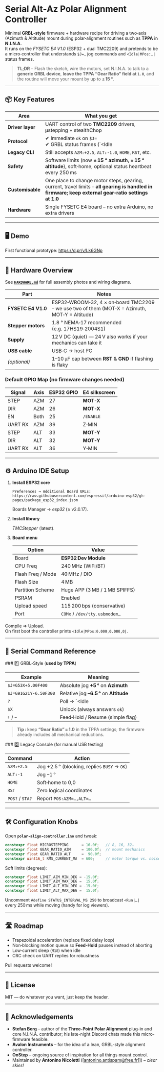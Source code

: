 # Serial Alt‑Az Polar Alignment Controller

Minimal **GRBL‑style** firmware + hardware recipe for driving a two‑axis (Azimuth & Altitude) mount during polar‑alignment routines such 
as **TPPA** in **N.I.N.A.**  
It runs on the *FYSETC E4 V1.0* (ESP32 + dual TMC2209) and pretends to be a micro‑controller that understands `$J=…` jog commands and `<Idle|MPos:…|` status frames.

> **TL;DR** – Flash the sketch, wire the motors, set N.I.N.A. to talk to a **generic GRBL device**, **leave the TPPA “Gear Ratio” field at `1.0`**, and the routine will move your mount by up to **± 15 °**.

---

## 📦 Key Features

| Area            | What you get                                                                   |
|-----------------|--------------------------------------------------------------------------------|
| **Driver layer**| UART control of two **TMC2209** drivers, µstepping + stealthChop               |
| **Protocol**    | ✔ Immediate `ok` on `$J=`<br>✔ GRBL status frames (`<Idle|…|` / `<Run|…|`)<br>✔ Feed‑Hold `!` / Cycle‑Start `~` stubs |
| **Legacy CLI**  | Still accepts `AZM:+2.5`, `ALT:-1.0`, `HOME`, `RST`, etc.                      |
| **Safety**      | Software limits (now **± 15 ° azimuth, ± 15 ° altitude**), soft‑home, optional status heartbeat every 250 ms |
| **Customisable**| One place to change motor steps, gearing, current, travel limits – **all gearing is handled in firmware; keep external gear‑ratio settings at 1.0** |
| **Hardware**    | Single FYSETC E4 board – no extra Arduino, no extra drivers                    |

---

## 🖥️ Demo

First functional prototype: <https://d.pr/v/Lk6GNp>

---

## 🔩 Hardware Overview

See **[`HARDWARE.md`](./HARDWARE.md)** for full assembly photos and wiring diagrams.

| Part | Notes |
|------|-------|
| **FYSETC E4 V1.0** | ESP32‑WROOM‑32, 4 × on‑board TMC2209 – we use two of them (MOT‑X = Azimuth, MOT‑Y = Altitude) |
| **Stepper motors** | 1.8 ° NEMA‑17 recommended (e.g. 17HS19‑2004S1) |
| **Supply**         | 12 V DC (quiet) — 24 V also works if your mechanics can take it |
| **USB cable**      | USB‑C → host PC |
| *(optional)*       | 1–10 µF cap between **RST** & **GND** if flashing is flaky |

### Default GPIO Map (no firmware changes needed)

| Signal   | Axis | ESP32 GPIO | E4 silkscreen |
|----------|------|-----------|---------------|
| STEP     | AZM  | 27        | **MOT‑X** |
| DIR      | AZM  | 26        | **MOT‑X** |
| EN       | Both | 25        | `/ENABLE` |
| UART RX  | AZM  | 39        | Z‑MIN |
| STEP     | ALT  | 33        | **MOT‑Y** |
| DIR      | ALT  | 32        | **MOT‑Y** |
| UART RX  | ALT  | 36        | Y‑MIN |

---

## ⚙️ Arduino IDE Setup

1. **Install ESP32 core**

   ```text
   Preferences → Additional Board URLs:
   https://raw.githubusercontent.com/espressif/arduino-esp32/gh-pages/package_esp32_index.json
   ```

   Boards Manager → *esp32* (≥ v2.0.17).

2. **Install library**

   *TMCStepper* (latest).

3. **Board menu**

   | Option             | Value |
   |--------------------|-------|
   | Board              | **ESP32 Dev Module** |
   | CPU Freq           | 240 MHz (WiFi/BT) |
   | Flash Freq / Mode  | 40 MHz / DIO |
   | Flash Size         | 4 MB |
   | Partition Scheme   | Huge APP (3 MB / 1 MB SPIFFS) |
   | PSRAM              | Enabled |
   | Upload speed       | 115 200 bps (conservative) |
   | Port               | `COMx` / `/dev/tty.usbmodem…` |

Compile ⇒ Upload.  
On first boot the controller prints `<Idle|MPos:0.000,0.000,0|`.

---

## 🧪 Serial Command Reference

### 1️⃣ GRBL‑Style (**used by TPPA**)

| Example                  | Meaning |
|--------------------------|---------|
| `$J=G53X+5.00F400`       | Absolute jog **+5 °** on **Azimuth** |
| `$J=G91G21Y-6.50F300`    | Relative jog **–6.5 °** on **Altitude** |
| `?`                      | Poll → `<Idle|MPos:…|>` |
| `$X`                     | Unlock (always answers `ok`) |
| `!` / `~`                | Feed‑Hold / Resume (simple flag) |

> **Tip :** keep **“Gear Ratio” = 1.0** in the TPPA settings; the firmware already includes all mechanical reductions.

### 2️⃣ Legacy Console (for manual USB testing)

| Command      | Action |
|--------------|--------|
| `AZM:+2.5`   | Jog +2.5 ° (blocking, replies `BUSY` → `OK`) |
| `ALT:-1`     | Jog –1 ° |
| `HOME`       | Soft‑home to 0,0 |
| `RST`        | Zero logical coordinates |
| `POS?` / `STA?` | Report `POS:AZM=…,ALT=…` |

---

## 🛠️ Configuration Knobs

Open **`polar-align-controller.ino`** and tweak:

```cpp
constexpr float MICROSTEPPING      = 16.0f;   // 8, 16, 32…
constexpr float GEAR_RATIO_AZM     = 100.0f;  // mount mechanics
constexpr float GEAR_RATIO_ALT     =  90.0f;
constexpr uint16_t RMS_CURRENT_MA  = 600;     // motor torque vs. noise
```

Soft limits (degrees):

```cpp
constexpr float LIMIT_AZM_MIN_DEG = -15.0f;
constexpr float LIMIT_AZM_MAX_DEG =  15.0f;
constexpr float LIMIT_ALT_MIN_DEG = -15.0f;
constexpr float LIMIT_ALT_MAX_DEG =  15.0f;
```

Uncomment `#define STATUS_INTERVAL_MS 250` to broadcast `<Run|…|` every 250 ms while moving (handy for log viewers).

---

## 🛣 Roadmap

* Trapezoidal acceleration (replace fixed delay loop)  
* Non‑blocking motion queue so **Feed‑Hold** pauses instead of aborting  
* Low‑current sleep (`M18`) when idle  
* CRC check on UART replies for robustness  

Pull requests welcome!

---

## 📄 License


MIT — do whatever you want, just keep the header.

---


## 🙏 Acknowledgements

* **Stefan Berg** – author of the **Three-Point Polar Alignment** plug-in and core N.I.N.A. contributor; his late-night Discord chats made this micro-firmware feasible.  
* **Avalon Instruments** – for the idea of a lean, GRBL-style alignment controller.  
* **OnStep** – ongoing source of inspiration for all things mount control.  
* Maintained by **Antonino Nicoletti** ([antonino.antispam@free.fr]]) – *clear skies!*

